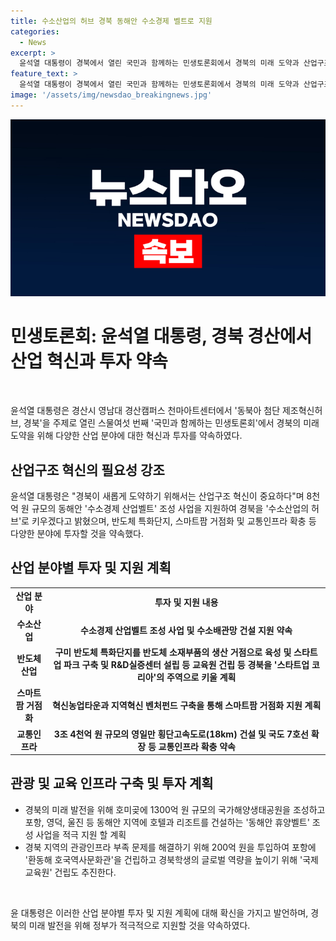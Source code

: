 ```yaml
---
title: 수소산업의 허브 경북 동해안 수소경제 벨트로 지원
categories:
  - News
excerpt: >
  윤석열 대통령이 경북에서 열린 국민과 함께하는 민생토론회에서 경북의 미래 도약과 산업구조 혁신에 대한 계획을 발표했다. 동해안 수소경제 산업벨트 조성, SMR 국가산단 조성, 혁신농업타운 등 다양한 분야에 대한 투자 계획을 밝히며 경북 지역의 발전을 약속했다. 또한, 국가해양생태공원 조성, 스타트업 파크 구축, 교통인프라 확충 등을 통해 지역 경제와 관광 활성화에도 주력할 것을 강조했다. 대규모 토론회에는 관련 기업 및 스타트업 기업인, 학부모, 지역 주민 등 다양한 참가자들이 참석했으며 정부와 지자체의 관련 장관들과 대통령실의 주요 인사들도 참석했다.
feature_text: >
  윤석열 대통령이 경북에서 열린 국민과 함께하는 민생토론회에서 경북의 미래 도약과 산업구조 혁신에 대한 계획을 발표했다. 동해안 수소경제 산업벨트 조성, SMR 국가산단 조성, 혁신농업타운 등 다양한 분야에 대한 투자 계획을 밝히며 경북 지역의 발전을 약속했다. 또한, 국가해양생태공원 조성, 스타트업 파크 구축, 교통인프라 확충 등을 통해 지역 경제와 관광 활성화에도 주력할 것을 강조했다. 대규모 토론회에는 관련 기업 및 스타트업 기업인, 학부모, 지역 주민 등 다양한 참가자들이 참석했으며 정부와 지자체의 관련 장관들과 대통령실의 주요 인사들도 참석했다.
image: '/assets/img/newsdao_breakingnews.jpg'
---
```


<p><img src="/assets/img/newsdao_breakingnews.jpg" alt="koreaapp 속보" /></p>

<h1 data-ke-size="size26">민생토론회: 윤석열 대통령, 경북 경산에서 산업 혁신과 투자 약속</h1>

<p data-ke-size="size16">&nbsp;</p>

<p data-ke-size="size16">윤석열 대통령은 경산시 영남대 경산캠퍼스 천마아트센터에서 '동북아 첨단 제조혁신허브, 경북'을 주제로 열린 스물여섯 번째 '국민과 함께하는 민생토론회'에서 경북의 미래 도약을 위해 다양한 산업 분야에 대한 혁신과 투자를 약속하였다.</p>

<h2 data-ke-size="size24">산업구조 혁신의 필요성 강조</h2>

<p data-ke-size="size16">윤석열 대통령은 "경북이 새롭게 도약하기 위해서는 산업구조 혁신이 중요하다"며 8천억 원 규모의 동해안 '수소경제 산업벨트' 조성 사업을 지원하여 경북을 '수소산업의 허브'로 키우겠다고 밝혔으며, 반도체 특화단지, 스마트팜 거점화 및 교통인프라 확충 등 다양한 분야에 투자할 것을 약속했다.</p>

<h2 data-ke-size="size24">산업 분야별 투자 및 지원 계획</h2>

<table>
    <tbody>
        <tr>
            <td style="text-align: center; height: 17px;"><b>산업 분야</b></td>
            <td style="text-align: center; height: 17px;"><b>투자 및 지원 내용</b></td>
        </tr>
        <tr>
            <td style="text-align: center; height: 17px;"><b>수소산업</b></td>
            <td style="text-align: center; height: 17px;"><b>수소경제 산업벨트 조성 사업 및 수소배관망 건설 지원 약속</b></td>
        </tr>
        <tr>
            <td style="text-align: center; height: 17px;"><b>반도체 산업</b></td>
            <td style="text-align: center; height: 17px;"><b>구미 반도체 특화단지를 반도체 소재부품의 생산 거점으로 육성 및 스타트업 파크 구축 및 R&D실증센터 설립 등 교육원 건립 등 경북을 '스타트업 코리아'의 주역으로 키울 계획</b></td>
        </tr>
        <tr>
            <td style="text-align: center; height: 17px;"><b>스마트팜 거점화</b></td>
            <td style="text-align: center; height: 17px;"><b>혁신농업타운과 지역혁신 벤처펀드 구축을 통해 스마트팜 거점화 지원 계획</b></td>
        </tr>
        <tr>
            <td style="text-align: center; height: 17px;"><b>교통인프라</b></td>
            <td style="text-align: center; height: 17px;"><b>3조 4천억 원 규모의 영일만 횡단고속도로(18km) 건설 및 국도 7호선 확장 등 교통인프라 확충 약속</b></td>
        </tr>
    </tbody>
</table>

<h2 data-ke-size="size24">관광 및 교육 인프라 구축 및 투자 계획</h2>

<ul>
    <li>경북의 미래 발전을 위해 호미곶에 1300억 원 규모의 국가해양생태공원을 조성하고 포항, 영덕, 울진 등 동해안 지역에 호텔과 리조트를 건설하는 '동해안 휴양벨트' 조성 사업을 적극 지원 할 계획</li>
    <li>경북 지역의 관광인프라 부족 문제를 해결하기 위해 200억 원을 투입하여 포항에 '환동해 호국역사문화관'을 건립하고 경북학생의 글로벌 역량을 높이기 위해 '국제교육원' 건립도 추진한다.</li>
</ul>

<p data-ke-size="size16">&nbsp;</p>

<p data-ke-size="size16">윤 대통령은 이러한 산업 분야별 투자 및 지원 계획에 대해 확신을 가지고 발언하며, 경북의 미래 발전을 위해 정부가 적극적으로 지원할 것을 약속하였다.</p>

<p data-ke-size="size16">&nbsp;</p>

<p data-ke-size="size16">&nbsp;</p>

